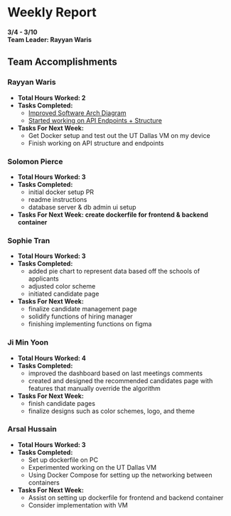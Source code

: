 # Weekly Report  
**3/4 - 3/10**  
**Team Leader: Rayyan Waris**

## Team Accomplishments  
### Rayyan Waris
- **Total Hours Worked: 2**
- **Tasks Completed:**
  - [Improved Software Arch Diagram](https://lucid.app/lucidchart/20a73029-349f-4a5c-9112-95cd707142c8/edit?invitationId=inv_233ee0d4-7489-46d8-aa90-0ba83413f3fd&page=0_0#)
  - [Started working on API Endpoints + Structure](https://docs.google.com/document/d/1BClovHF3TAxhCgtBl6KbGhHpaBzP5N645sO__FKJeCg/edit?usp=sharing)
- **Tasks For Next Week:**
  - Get Docker setup and test out the UT Dallas VM on my device
  - Finish working on API structure and endpoints

### Solomon Pierce
- **Total Hours Worked: 3**
- **Tasks Completed:**
  - initial docker setup PR
  - readme instructions
  - database server & db admin ui setup
- **Tasks For Next Week: create dockerfile for frontend & backend container**

### Sophie Tran
- **Total Hours Worked: 3**
- **Tasks Completed:**
  - added pie chart to represent data based off the schools of applicants
  - adjusted color scheme 
  - initiated candidate page
- **Tasks For Next Week:**
  - finalize candidate management page
  - solidify functions of hiring manager
  - finishing implementing functions on figma

### Ji Min Yoon
- **Total Hours Worked: 4**
- **Tasks Completed:**
  - improved the dashboard based on last meetings comments
  - created and designed the recommended candidates page with features that manually override the algorithm
- **Tasks For Next Week:**
  - finish candidate pages
  - finalize designs such as color schemes, logo, and theme

### Arsal Hussain
- **Total Hours Worked: 3**
- **Tasks Completed:**
  - Set up dockerfile on PC
  - Experimented working on the UT Dallas VM
  - Using Docker Compose for setting up the networking between containers
- **Tasks For Next Week:**
  - Assist on setting up dockerfile for frontend and backend container
  - Consider implementation with VM


